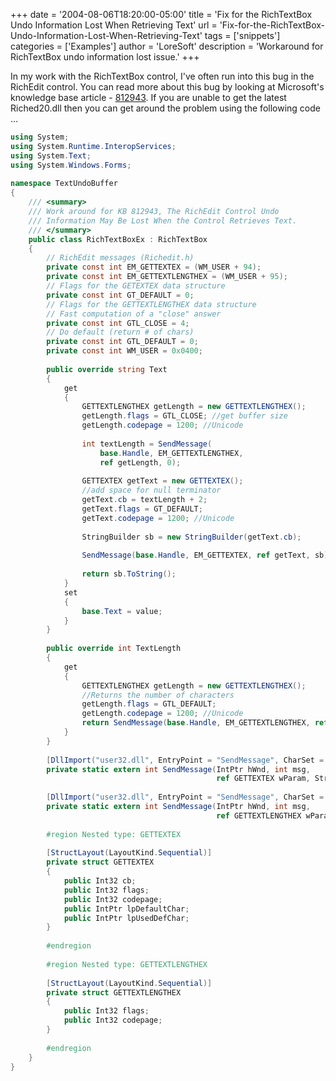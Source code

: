 +++
date = '2004-08-06T18:20:00-05:00'
title = 'Fix for the RichTextBox Undo Information Lost When Retrieving Text'
url = 'Fix-for-the-RichTextBox-Undo-Information-Lost-When-Retrieving-Text'
tags = ['snippets']
categories = ['Examples']
author = 'LoreSoft'
description = 'Workaround for RichTextBox undo information lost issue.'
+++


In my work with the RichTextBox control, I've often run into this bug in the RichEdit control. You can read more about this bug by looking at Microsoft's knowledge base article - [812943](http://support.microsoft.com/default.aspx?scid=kb;en-us;812943). If you are unable to get the latest Riched20.dll then you can get around the problem using the following code …

```csharp
using System;  
using System.Runtime.InteropServices;  
using System.Text;  
using System.Windows.Forms;  
  
namespace TextUndoBuffer  
{  
    /// <summary>    
    /// Work around for KB 812943, The RichEdit Control Undo    
    /// Information May Be Lost When the Control Retrieves Text.   
    /// </summary>    
    public class RichTextBoxEx : RichTextBox  
    {  
        // RichEdit messages (Richedit.h)   
        private const int EM_GETTEXTEX = (WM_USER + 94);  
        private const int EM_GETTEXTLENGTHEX = (WM_USER + 95);  
        // Flags for the GETEXTEX data structure   
        private const int GT_DEFAULT = 0;  
        // Flags for the GETTEXTLENGTHEX data structure   
        // Fast computation of a "close" answer   
        private const int GTL_CLOSE = 4;  
        // Do default (return # of chars)   
        private const int GTL_DEFAULT = 0;   
        private const int WM_USER = 0x0400;  
  
        public override string Text  
        {  
            get  
            {  
                GETTEXTLENGTHEX getLength = new GETTEXTLENGTHEX();  
                getLength.flags = GTL_CLOSE; //get buffer size   
                getLength.codepage = 1200; //Unicode   
                  
                int textLength = SendMessage(  
                    base.Handle, EM_GETTEXTLENGTHEX,   
                    ref getLength, 0);  
  
                GETTEXTEX getText = new GETTEXTEX();  
                //add space for null terminator   
                getText.cb = textLength + 2;   
                getText.flags = GT_DEFAULT;  
                getText.codepage = 1200; //Unicode   
                  
                StringBuilder sb = new StringBuilder(getText.cb);  
                  
                SendMessage(base.Handle, EM_GETTEXTEX, ref getText, sb);  
                  
                return sb.ToString();  
            }  
            set  
            {  
                base.Text = value;  
            }  
        }  
  
        public override int TextLength  
        {  
            get  
            {  
                GETTEXTLENGTHEX getLength = new GETTEXTLENGTHEX();  
                //Returns the number of characters   
                getLength.flags = GTL_DEFAULT;   
                getLength.codepage = 1200; //Unicode   
                return SendMessage(base.Handle, EM_GETTEXTLENGTHEX, ref getLength, 0);  
            }  
        }  
  
        [DllImport("user32.dll", EntryPoint = "SendMessage", CharSet = CharSet.Auto)]  
        private static extern int SendMessage(IntPtr hWnd, int msg,  
                                              ref GETTEXTEX wParam, StringBuilder lParam);  
  
        [DllImport("user32.dll", EntryPoint = "SendMessage", CharSet = CharSet.Auto)]  
        private static extern int SendMessage(IntPtr hWnd, int msg,  
                                              ref GETTEXTLENGTHEX wParam, int lParam);  
 
        #region Nested type: GETTEXTEX  
  
        [StructLayout(LayoutKind.Sequential)]  
        private struct GETTEXTEX  
        {  
            public Int32 cb;  
            public Int32 flags;  
            public Int32 codepage;  
            public IntPtr lpDefaultChar;  
            public IntPtr lpUsedDefChar;  
        }  
 
        #endregion  
 
        #region Nested type: GETTEXTLENGTHEX  
  
        [StructLayout(LayoutKind.Sequential)]  
        private struct GETTEXTLENGTHEX  
        {  
            public Int32 flags;  
            public Int32 codepage;  
        }  
 
        #endregion  
    }  
}
```
